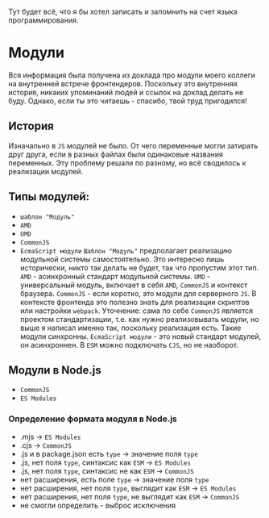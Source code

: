 Тут будет всё, что я бы хотел записать и запомнить на счет языка программирования.
# Модули
Вся информация была получена из доклада про модули моего коллеги на внутренней встрече фронтендеров. Поскольку это внутренняя история, никаких упоминаний людей и ссылок на доклад делать не буду. Однако, если ты это читаешь - спасибо, твой труд пригодился!
## История
Изначально в `JS` модулей не было. От чего переменные могли затирать друг друга, если в разных файлах были одинаковые названия переменных. Эту проблему решали по разному, но всё сводилось к реализации модулей.
## Типы модулей:
- `шаблон "Модуль"`
- `AMD`
- `UMD`
- `CommonJS`
- `EcmaScript модули`
`Шаблон "Модуль"` предполагает реализацию модульной системы самостоятельно. Это интересно лишь исторически, никто так делать не будет, так что пропустим этот тип. 
`AMD` - асинхронный стандарт модульной системы.
`UMD` - универсальный модуль, включает в себя `AMD`, `CommonJS` и контекст браузера.
`CommonJS` - если коротко, это модули для серверного `JS`. В контексте фронтенда это полезно знать для реализации скриптов или настройки `webpack`. Уточнение: сама по себе `CommonJS` является проектом стандартизации, т.е. как нужно реализовывать модули, но выше я написал именно так, поскольку реализация есть. Такие модули синхронны.
`EcmaScript модули` - это новый стандарт модулей, он асинхроннен. В `ESM` можно подключать `CJS`, но не наоборот.
## Модули в Node.js
- `CommonJS`
- `ES Modules`
### Определение формата модуля в Node.js
- .mjs -> `ES Modules`
- .cjs -> `CommonJS`
- .js и в package.json есть `type` -> значение поля `type`
- .js, нет поля `type`, синтаксис как `ESM` -> `ES Modules`
- .js, нет поля `type`, синтаксис не как `ESM` -> `CommonJS`
- нет расширения, есть поле `type` -> значение поля `type`
- нет расширения, нет поля `type`, выглядит как `ESM` -> `ES Modules`
- нет расширения, нет поля `type`, не выглядит как `ESM` -> `CommonJS`
- не смогли определить - выброс исключения
## 